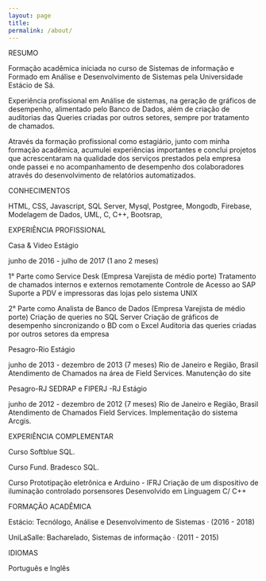 ```yaml
---
layout: page
title: 
permalink: /about/
---
```

RESUMO

Formação acadêmica iniciada no curso de Sistemas de informação
e Formado em Análise e Desenvolvimento de Sistemas pela Universidade Estácio de Sá.

Experiência profissional em Análise de sistemas, na geração de gráficos
de desempenho, alimentado pelo Banco de Dados, além de criação de auditorias das Queries
criadas por outros setores, sempre por tratamento de chamados.

Através da formação profissional como estagiário, junto com
minha formação acadêmica, acumulei experiências importantes
e conclui projetos que acrescentaram na qualidade dos serviços
prestados pela empresa onde passei e no acompanhamento de
desempenho dos colaboradores através do desenvolvimento de
relatórios automatizados.

CONHECIMENTOS 
             
HTML, CSS, Javascript, SQL Server, Mysql, Postgree, 
Mongodb, Firebase, Modelagem de Dados, UML, C, C++, Bootsrap,

EXPERIÊNCIA PROFISSIONAL

Casa & Video
Estágio

junho de 2016 - julho de 2017 (1 ano 2 meses) 

1° Parte como Service Desk (Empresa Varejista de médio porte)
Tratamento de chamados internos e externos remotamente
Controle de Acesso ao SAP
Suporte a PDV e impressoras das lojas pelo sistema UNIX

2° Parte como Analista de Banco de Dados (Empresa Varejista de médio
porte)
Criação de queries no SQL Server
Criação de gráficos de desempenho sincronizando o BD com o Excel
Auditoria das queries criadas por outros setores da empresa

Pesagro-Rio
Estágio

junho de 2013 - dezembro de 2013 (7 meses)
Rio de Janeiro e Região, Brasil
Atendimento de Chamados na área de Field Services. Manutenção do site

Pesagro-RJ
SEDRAP e FIPERJ -RJ
Estágio

junho de 2012 - dezembro de 2012 (7 meses)
Rio de Janeiro e Região, Brasil
Atendimento de Chamados Field Services. Implementação do sistema Arcgis.

EXPERIÊNCIA COMPLEMENTAR

Curso Softblue SQL. 

Curso Fund. Bradesco SQL.

Curso Prototipação eletrônica e Arduino - IFRJ
Criação de um dispositivo de iluminação controlado porsensores 							Desenvolvido em
Linguagem C/ C++

FORMAÇÃO ACADÊMICA  

Estácio: 
Tecnólogo, Análise e Desenvolvimento de Sistemas · (2016 - 2018)

UniLaSalle: 
Bacharelado, Sistemas de informação · (2011 - 2015)


IDIOMAS

													
Português e Inglês 